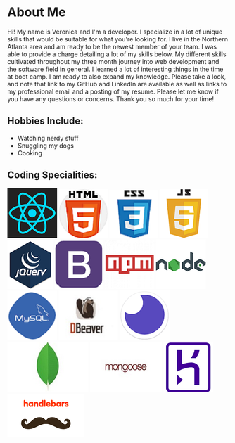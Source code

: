 # About Me

Hi! My name is Veronica and I'm a developer. I specialize in a lot of unique skills that would be suitable for what you're looking for. I live in the Northern Atlanta area and am ready to be the newest member of your team. I was able to provide a charge detailing a lot of my skills below. My different skills cultivated throughout my three month journey into web development and the software field in general. I learned a lot of interesting things in the time at boot camp. I am ready to also expand my knowledge. Please take a look, and note that link to my GitHub and LinkedIn are available as well as links to my professional email and a posting of my resume. Please let me know if you have any questions or concerns. Thank you so much for your time!



## Hobbies Include:
- Watching nerdy stuff
- Snuggling my dogs
- Cooking

## Coding Specialities:
![React](assets/react.png)
![HTML](assets/html.png)
![CSS](assets/css.png)
![JavaScript](assets/javascript.png)
![JQuery](assets/jquery.png)
![Bootstrap](assets/bootstrap.png)
![NPM](assets/npm.png)
![NodeJs](assets/nodejs.png)
![MySQL](assets/mysql.png)
![DBeaver](assets/DBeaver-Logo.jpg)
![Insomnia](assets/insomnia.png)
![MongoDB](assets/mongo.png)
![Mongoose](assets/mongoose.jpg)
![Heroku](assets/heroku.png)
![Handlebars](assets/handlebars.png)

